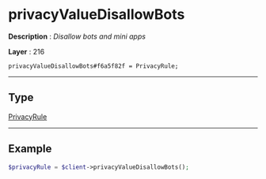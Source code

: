 # privacyValueDisallowBots

**Description** : *Disallow bots and mini apps*

**Layer** : 216

```tl
privacyValueDisallowBots#f6a5f82f = PrivacyRule;
```

---

## Type

[PrivacyRule](type/PrivacyRule)

---

## Example

```php
$privacyRule = $client->privacyValueDisallowBots();
```